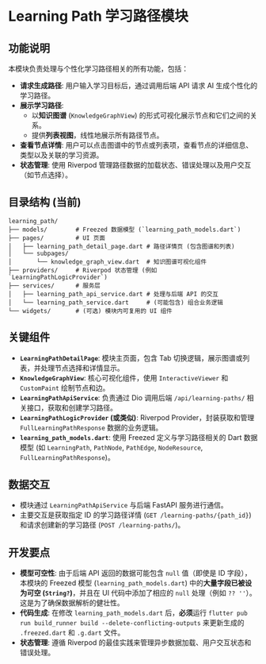 # Learning Path 学习路径模块

## 功能说明
本模块负责处理与个性化学习路径相关的所有功能，包括：

- **请求生成路径**: 用户输入学习目标后，通过调用后端 API 请求 AI 生成个性化的学习路径。
- **展示学习路径**: 
    - 以**知识图谱** (`KnowledgeGraphView`) 的形式可视化展示节点和它们之间的关系。
    - 提供**列表视图**，线性地展示所有路径节点。
- **查看节点详情**: 用户可以点击图谱中的节点或列表项，查看节点的详细信息、类型以及关联的学习资源。
- **状态管理**: 使用 Riverpod 管理路径数据的加载状态、错误处理以及用户交互（如节点选择）。

## 目录结构 (当前)
```
learning_path/
├── models/        # Freezed 数据模型 (`learning_path_models.dart`)
├── pages/         # UI 页面
│   ├── learning_path_detail_page.dart # 路径详情页 (包含图谱和列表)
│   └── subpages/
│       └── knowledge_graph_view.dart  # 知识图谱可视化组件
├── providers/     # Riverpod 状态管理 (例如 `LearningPathLogicProvider`)
├── services/      # 服务层
│   ├── learning_path_api_service.dart # 处理与后端 API 的交互
│   └── learning_path_service.dart     # (可能包含) 组合业务逻辑
└── widgets/       # (可选) 模块内可复用的 UI 组件
```

## 关键组件
- **`LearningPathDetailPage`**: 模块主页面，包含 Tab 切换逻辑，展示图谱或列表，并处理节点选择和详情显示。
- **`KnowledgeGraphView`**: 核心可视化组件，使用 `InteractiveViewer` 和 `CustomPaint` 绘制节点和边。
- **`LearningPathApiService`**: 负责通过 Dio 调用后端 `/api/learning-paths/` 相关接口，获取和创建学习路径。
- **`LearningPathLogicProvider` (或类似)**: Riverpod Provider，封装获取和管理 `FullLearningPathResponse` 数据的业务逻辑。
- **`learning_path_models.dart`**: 使用 Freezed 定义与学习路径相关的 Dart 数据模型 (如 `LearningPath`, `PathNode`, `PathEdge`, `NodeResource`, `FullLearningPathResponse`)。

## 数据交互
- 模块通过 `LearningPathApiService` 与后端 FastAPI 服务进行通信。
- 主要交互是获取指定 ID 的学习路径详情 (`GET /learning-paths/{path_id}`) 和请求创建新的学习路径 (`POST /learning-paths/`)。

## 开发要点
- **模型可空性**: 由于后端 API 返回的数据可能包含 `null` 值（即使是 ID 字段），本模块的 Freezed 模型 (`learning_path_models.dart`) 中的**大量字段已被设为可空 (`String?`)**，并且在 UI 代码中添加了相应的 `null` 处理（例如 `?? ''`）。这是为了确保数据解析的健壮性。
- **代码生成**: 在修改 `learning_path_models.dart` 后，**必须**运行 `flutter pub run build_runner build --delete-conflicting-outputs` 来更新生成的 `.freezed.dart` 和 `.g.dart` 文件。
- **状态管理**: 遵循 Riverpod 的最佳实践来管理异步数据加载、用户交互状态和错误处理。 